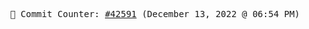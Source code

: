 <p align="center">
    <samp>
        📮 Commit Counter: <a href="https://github.com/Javascript-void0/Javascript-void0/commits/main">#42591</a> (December 13, 2022 @ 06:54 PM)
    </samp>
</p>